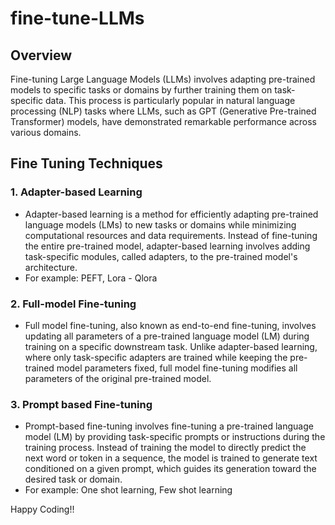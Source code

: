 # fine-tune-LLMs
## Overview
Fine-tuning Large Language Models (LLMs) involves adapting pre-trained models to specific tasks or domains by further training them on task-specific data. This process is particularly popular in natural language processing (NLP) tasks where LLMs, such as GPT (Generative Pre-trained Transformer) models, have demonstrated remarkable performance across various domains.

## Fine Tuning Techniques
### 1. Adapter-based Learning
- Adapter-based learning is a method for efficiently adapting pre-trained language models (LMs) to new tasks or domains while minimizing computational resources and data requirements. Instead of fine-tuning the entire pre-trained model, adapter-based learning involves adding task-specific modules, called adapters, to the pre-trained model's architecture.
- For example: PEFT, Lora - Qlora

### 2. Full-model Fine-tuning
- Full model fine-tuning, also known as end-to-end fine-tuning, involves updating all parameters of a pre-trained language model (LM) during training on a specific downstream task. Unlike adapter-based learning, where only task-specific adapters are trained while keeping the pre-trained model parameters fixed, full model fine-tuning modifies all parameters of the original pre-trained model.


### 3. Prompt based Fine-tuning
- Prompt-based fine-tuning involves fine-tuning a pre-trained language model (LM) by providing task-specific prompts or instructions during the training process. Instead of training the model to directly predict the next word or token in a sequence, the model is trained to generate text conditioned on a given prompt, which guides its generation toward the desired task or domain.
- For example: One shot learning, Few shot learning


Happy Coding!!


